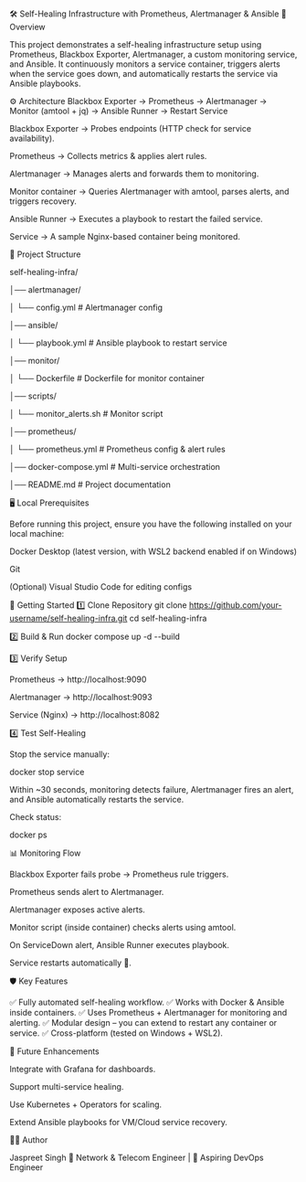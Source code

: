 🛠️ Self-Healing Infrastructure with Prometheus, Alertmanager & Ansible
📌 Overview

This project demonstrates a self-healing infrastructure setup using Prometheus, Blackbox Exporter, Alertmanager, a custom monitoring service, and Ansible.
It continuously monitors a service container, triggers alerts when the service goes down, and automatically restarts the service via Ansible playbooks.

⚙️ Architecture
Blackbox Exporter → Prometheus → Alertmanager → Monitor (amtool + jq) → Ansible Runner → Restart Service


Blackbox Exporter → Probes endpoints (HTTP check for service availability).

Prometheus → Collects metrics & applies alert rules.

Alertmanager → Manages alerts and forwards them to monitoring.

Monitor container → Queries Alertmanager with amtool, parses alerts, and triggers recovery.

Ansible Runner → Executes a playbook to restart the failed service.

Service → A sample Nginx-based container being monitored.

📂 Project Structure

self-healing-infra/

│── alertmanager/

│   └── config.yml               # Alertmanager config

│── ansible/

│   └── playbook.yml             # Ansible playbook to restart service

│── monitor/

│   └── Dockerfile               # Dockerfile for monitor container

│── scripts/

│   └── monitor_alerts.sh        # Monitor script

│── prometheus/

│   └── prometheus.yml           # Prometheus config & alert rules

│── docker-compose.yml           # Multi-service orchestration

│── README.md                    # Project documentation

🖥️ Local Prerequisites

Before running this project, ensure you have the following installed on your local machine:

Docker Desktop
 (latest version, with WSL2 backend enabled if on Windows)

Git

(Optional) Visual Studio Code
 for editing configs

🚀 Getting Started
1️⃣ Clone Repository
git clone https://github.com/your-username/self-healing-infra.git
cd self-healing-infra

2️⃣ Build & Run
docker compose up -d --build

3️⃣ Verify Setup

Prometheus → http://localhost:9090

Alertmanager → http://localhost:9093

Service (Nginx) → http://localhost:8082

4️⃣ Test Self-Healing

Stop the service manually:

docker stop service


Within ~30 seconds, monitoring detects failure, Alertmanager fires an alert, and Ansible automatically restarts the service.

Check status:

docker ps

📊 Monitoring Flow

Blackbox Exporter fails probe → Prometheus rule triggers.

Prometheus sends alert to Alertmanager.

Alertmanager exposes active alerts.

Monitor script (inside container) checks alerts using amtool.

On ServiceDown alert, Ansible Runner executes playbook.

Service restarts automatically 🎉.

🛡️ Key Features

✅ Fully automated self-healing workflow.
✅ Works with Docker & Ansible inside containers.
✅ Uses Prometheus + Alertmanager for monitoring and alerting.
✅ Modular design – you can extend to restart any container or service.
✅ Cross-platform (tested on Windows + WSL2).

🔮 Future Enhancements

Integrate with Grafana for dashboards.

Support multi-service healing.

Use Kubernetes + Operators for scaling.

Extend Ansible playbooks for VM/Cloud service recovery.

👨‍💻 Author

Jaspreet Singh
💼 Network & Telecom Engineer | 🚀 Aspiring DevOps Engineer
